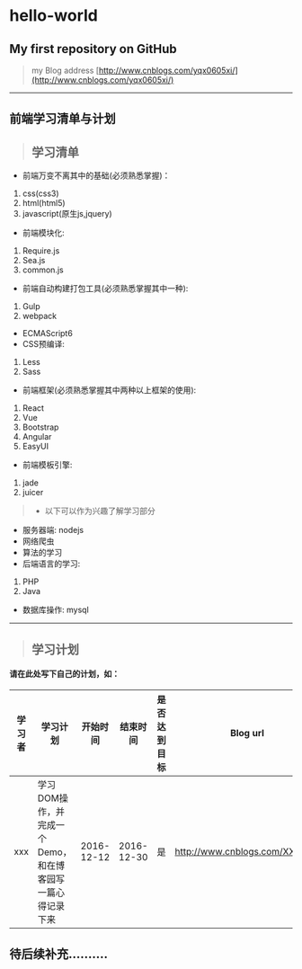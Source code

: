 # hello-world
## My first repository on GitHub
> my Blog address
[http://www.cnblogs.com/yqx0605xi/](http://www.cnblogs.com/yqx0605xi/)
***
## 前端学习清单与计划 ##
> ## 学习清单
* 前端万变不离其中的基础(必须熟悉掌握)：  
1. css(css3)  
2. html(html5)  
3. javascript(原生js,jquery)
* 前端模块化:  
1. Require.js
2. Sea.js
3. common.js
* 前端自动构建打包工具(必须熟悉掌握其中一种):  
1. Gulp
2. webpack  
* ECMAScript6
* CSS预编译:
1. Less
2. Sass
* 前端框架(必须熟悉掌握其中两种以上框架的使用):
1. React
2. Vue
3. Bootstrap
4. Angular
5. EasyUI
* 前端模板引擎:
1. jade  
2. juicer

> * 以下可以作为兴趣了解学习部分
* 服务器端: nodejs
* 网络爬虫
* 算法的学习
* 后端语言的学习:
1. PHP
2. Java
* 数据库操作: mysql
-------------------------------------
> ## 学习计划
#### 请在此处写下自己的计划，如： 
|学习者|学习计划|开始时间|结束时间|是否达到目标|Blog  url|Demo url|  
|------|------|--|---|-----|--|-------------|
|xxx|学习DOM操作，并完成一个Demo，和在博客园写一篇心得记录下来|2016-12-12|2016-12-30|是|http://www.cnblogs.com/XXXXXX|https://github.com/XXXXXX

## 待后续补充..........
